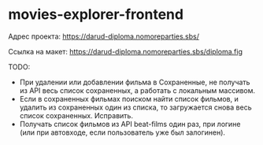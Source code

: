 # movies-explorer-frontend

Адрес проекта: https://darud-diploma.nomoreparties.sbs/

Ссылка на макет: https://darud-diploma.nomoreparties.sbs/diploma.fig

TODO:
- При удалении или добавлении фильма в Сохраненные, не получать из API весь список сохраненных, а работать с локальным массивом.
- Если в сохраненных фильмах поиском найти список фильмов, и удалить из сохраненных один из списка, то загружается снова весь список сохраненных. Исправить.
- Получать список фильмов из API beat-films один раз, при логине (или при автовходе, если пользователь уже был залогинен).

